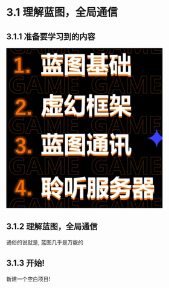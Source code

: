 # 3.1 理解蓝图，全局通信
## 3.1.1 准备要学习到的内容

![Clip_2024-06-17_21-40-41.png](./Clip_2024-06-17_21-40-41.png)

## 3.1.2 理解蓝图，全局通信

通俗的说就是, 蓝图几乎是万能的

## 3.1.3 开始!
新建一个空白项目!